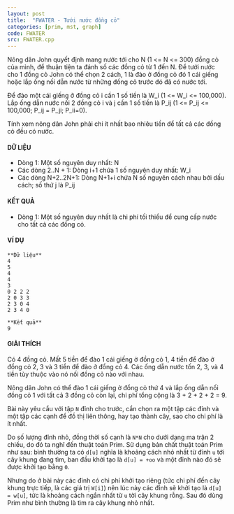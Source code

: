 ```yaml
---
layout: post
title:  "FWATER - Tưới nước đồng cỏ"
categories: [prim, mst, graph]
code: FWATER
src: FWATER.cpp
---
```




  


Nông dân John quyết định mang nước tới cho N (1 <= N <= 300) đồng cỏ của mình, để thuận tiện ta đánh số các đồng cỏ từ 1 đến N. Để tưới nước cho 1 đồng cỏ John có thể chọn 2 cách, 1 là đào ở đồng cỏ đó 1 cái giếng hoặc lắp ống nối dẫn nước từ những đồng cỏ trước đó đã có nước tới.

Để đào một cái giếng ở đồng cỏ i cần 1 số tiền là W\_i (1 <= W\_i <= 100,000). Lắp ống dẫn nước nối 2 đồng cỏ i và j cần 1 số tiền là P\_ij (1 <= P\_ij <= 100,000; P\_ij = P\_ji; P\_ii=0).

Tính xem nông dân John phải chi ít nhất bao nhiêu tiền để tất cả các đồng cỏ đều có nước.

#### DỮ LIỆU

*   Dòng 1: Một số nguyên duy nhất: N
*   Các dòng 2..N + 1: Dòng i+1 chứa 1 số nguyên duy nhất: W\_i
*   Các dòng N+2..2N+1: Dòng N+1+i chứa N số nguyên cách nhau bởi dấu cách; số thứ j là P\_ij

#### KẾT QUẢ

*   Dòng 1: Một số nguyên duy nhất là chi phí tối thiểu để cung cấp nước cho tất cả các đồng cỏ.

#### VÍ DỤ

```
**Dữ liệu**
4
5
4
4
3
0 2 2 2
2 0 3 3
2 3 0 4
2 3 4 0

**Kết quả**
9

```

#### GIẢI THÍCH

Có 4 đồng cỏ. Mất 5 tiền để đào 1 cái giếng ở đồng cỏ 1, 4 tiền để đào ở đồng cỏ 2, 3 và 3 tiền để đào ở đồng cỏ 4. Các ống dẫn nước tốn 2, 3, và 4 tiền tùy thuộc vào nó nối đồng cỏ nào với nhau.

Nông dân John có thể đào 1 cái giếng ở đồng cỏ thứ 4 và lắp ống dẫn nối đồng cỏ 1 với tất cả 3 đồng cỏ còn lại, chi phí tổng cộng là 3 + 2 + 2 + 2 = 9.

<!--more-->



Bài này yêu cầu với tập `N` đỉnh cho trước, cần chọn ra một tập các đỉnh và một tập các cạnh để đồ thị liên thông, hay tạo thành cây, sao cho chi phí là ít nhất. 

Do số lượng đỉnh nhỏ, đồng thời số cạnh là `N*N` cho dưới dạng ma trận 2 chiều, do đó ta nghĩ đến thuật toán Prim. Sử dụng bản chất thuật toán Prim như sau: bình thường ta có `d[u]` nghĩa là khoảng cách nhỏ nhất từ đỉnh `u` tới cây khung đang tìm, ban đầu khởi tạo là `d[u] = +oo` và một đỉnh nào đó sẽ được khởi tạo bằng `0`. 

Nhưng do ở bài này các đinh có chi phí khởi tạo riêng (tức chi phí đến cây khung trực tiếp, là các giá trị `W[i]`) nên lúc này các đỉnh sẽ khởi tạo là `d[u] = w[u]`, tức là khoảng cách ngắn nhất từ `u` tời cây khung rỗng. Sau đó dùng Prim như bình thường là tìm ra cây khung nhỏ nhất.
